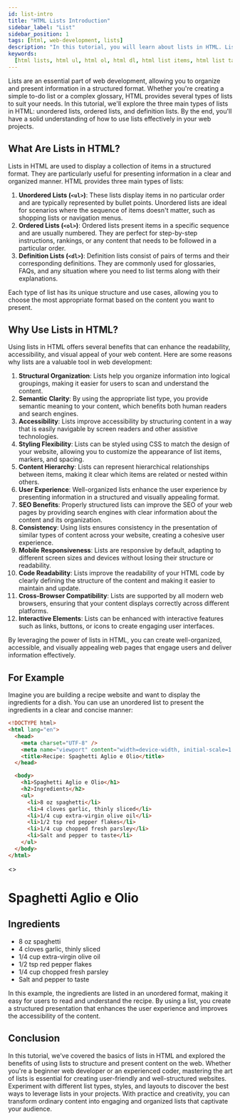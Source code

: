 ```yaml
---
id: list-intro
title: "HTML Lists Introduction"
sidebar_label: "List"
sidebar_position: 1
tags: [html, web-development, lists]
description: "In this tutorial, you will learn about lists in HTML. Lists are used to display a collection of items in a structured format."
keywords:
  [html lists, html ul, html ol, html dl, html list items, html list tags]
---
```


Lists are an essential part of web development, allowing you to organize and present information in a structured format. Whether you're creating a simple to-do list or a complex glossary, HTML provides several types of lists to suit your needs. In this tutorial, we'll explore the three main types of lists in HTML: unordered lists, ordered lists, and definition lists. By the end, you'll have a solid understanding of how to use lists effectively in your web projects.

<AdsComponent />

## What Are Lists in HTML?

Lists in HTML are used to display a collection of items in a structured format. They are particularly useful for presenting information in a clear and organized manner. HTML provides three main types of lists:

1. **Unordered Lists (`<ul>`)**: These lists display items in no particular order and are typically represented by bullet points. Unordered lists are ideal for scenarios where the sequence of items doesn't matter, such as shopping lists or navigation menus.
2. **Ordered Lists (`<ol>`)**: Ordered lists present items in a specific sequence and are usually numbered. They are perfect for step-by-step instructions, rankings, or any content that needs to be followed in a particular order.
3. **Definition Lists (`<dl>`)**: Definition lists consist of pairs of terms and their corresponding definitions. They are commonly used for glossaries, FAQs, and any situation where you need to list terms along with their explanations.

Each type of list has its unique structure and use cases, allowing you to choose the most appropriate format based on the content you want to present.

## Why Use Lists in HTML?

Using lists in HTML offers several benefits that can enhance the readability, accessibility, and visual appeal of your web content. Here are some reasons why lists are a valuable tool in web development:

1. **Structural Organization**: Lists help you organize information into logical groupings, making it easier for users to scan and understand the content.
2. **Semantic Clarity**: By using the appropriate list type, you provide semantic meaning to your content, which benefits both human readers and search engines.
3. **Accessibility**: Lists improve accessibility by structuring content in a way that is easily navigable by screen readers and other assistive technologies.
4. **Styling Flexibility**: Lists can be styled using CSS to match the design of your website, allowing you to customize the appearance of list items, markers, and spacing.
5. **Content Hierarchy**: Lists can represent hierarchical relationships between items, making it clear which items are related or nested within others.
6. **User Experience**: Well-organized lists enhance the user experience by presenting information in a structured and visually appealing format.
7. **SEO Benefits**: Properly structured lists can improve the SEO of your web pages by providing search engines with clear information about the content and its organization.
8. **Consistency**: Using lists ensures consistency in the presentation of similar types of content across your website, creating a cohesive user experience.
9. **Mobile Responsiveness**: Lists are responsive by default, adapting to different screen sizes and devices without losing their structure or readability.
10. **Code Readability**: Lists improve the readability of your HTML code by clearly defining the structure of the content and making it easier to maintain and update.
11. **Cross-Browser Compatibility**: Lists are supported by all modern web browsers, ensuring that your content displays correctly across different platforms.
12. **Interactive Elements**: Lists can be enhanced with interactive features such as links, buttons, or icons to create engaging user interfaces.

By leveraging the power of lists in HTML, you can create well-organized, accessible, and visually appealing web pages that engage users and deliver information effectively.

## For Example

Imagine you are building a recipe website and want to display the ingredients for a dish. You can use an unordered list to present the ingredients in a clear and concise manner:

```html title="index.html"
<!DOCTYPE html>
<html lang="en">
  <head>
    <meta charset="UTF-8" />
    <meta name="viewport" content="width=device-width, initial-scale=1.0" />
    <title>Recipe: Spaghetti Aglio e Olio</title>
  </head>

  <body>
    <h1>Spaghetti Aglio e Olio</h1>
    <h2>Ingredients</h2>
    <ul>
      <li>8 oz spaghetti</li>
      <li>4 cloves garlic, thinly sliced</li>
      <li>1/4 cup extra-virgin olive oil</li>
      <li>1/2 tsp red pepper flakes</li>
      <li>1/4 cup chopped fresh parsley</li>
      <li>Salt and pepper to taste</li>
    </ul>
  </body>
</html>
```

<BrowserWindow url="http://127.0.0.1:5500/index.html">
    <>         
        <h1>Spaghetti Aglio e Olio</h1>
        <h2>Ingredients</h2>
        <ul>
          <li>8 oz spaghetti</li>
          <li>4 cloves garlic, thinly sliced</li>
          <li>1/4 cup extra-virgin olive oil</li>
          <li>1/2 tsp red pepper flakes</li>
          <li>1/4 cup chopped fresh parsley</li>
          <li>Salt and pepper to taste</li>
        </ul>
    </>
</BrowserWindow>

In this example, the ingredients are listed in an unordered format, making it easy for users to read and understand the recipe. By using a list, you create a structured presentation that enhances the user experience and improves the accessibility of the content.

## Conclusion

In this tutorial, we've covered the basics of lists in HTML and explored the benefits of using lists to structure and present content on the web. Whether you're a beginner web developer or an experienced coder, mastering the art of lists is essential for creating user-friendly and well-structured websites. Experiment with different list types, styles, and layouts to discover the best ways to leverage lists in your projects. With practice and creativity, you can transform ordinary content into engaging and organized lists that captivate your audience.

